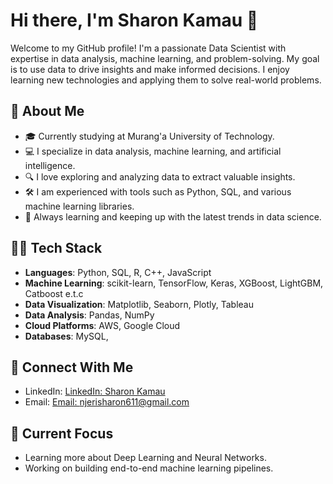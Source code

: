 # Hi there, I'm Sharon Kamau 👋

Welcome to my GitHub profile! I'm a passionate Data Scientist with expertise in data analysis, machine learning, and problem-solving. My goal is to use data to drive insights and make informed decisions. I enjoy learning new technologies and applying them to solve real-world problems.

## 🚀 About Me
- 🎓 Currently studying at Murang'a University of Technology.
- 💻 I specialize in data analysis, machine learning, and artificial intelligence.
- 🔍 I love exploring and analyzing data to extract valuable insights.
- 🛠 I am experienced with tools such as Python, SQL, and various machine learning libraries.
- 🌱 Always learning and keeping up with the latest trends in data science.

## 🧑‍💻 Tech Stack
- **Languages**: Python, SQL, R, C++, JavaScript
- **Machine Learning**: scikit-learn, TensorFlow, Keras, XGBoost, LightGBM, Catboost e.t.c
- **Data Visualization**: Matplotlib, Seaborn, Plotly, Tableau
- **Data Analysis**: Pandas, NumPy
- **Cloud Platforms**: AWS, Google Cloud
- **Databases**: MySQL,

## 🔗 Connect With Me
- LinkedIn: [LinkedIn: Sharon Kamau](https://www.linkedin.com/in/sharon-kamau-a1a0042bb)
- Email: [Email: njerisharon611@gmail.com](njerisharon611@gmail.com)

## 🌱 Current Focus
- Learning more about Deep Learning and Neural Networks.
- Working on building end-to-end machine learning pipelines.


